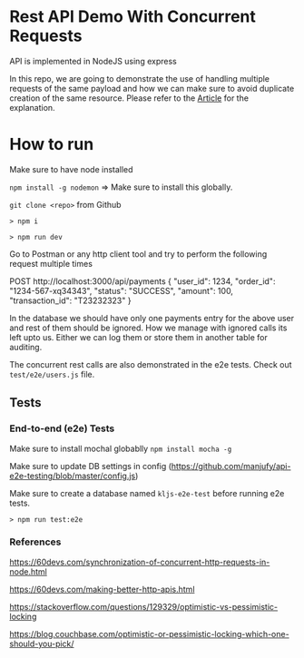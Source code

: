 # Rest API Demo With Concurrent Requests

API is implemented in NodeJS using express 

In this repo, we are going to demonstrate the use of handling multiple requests of the same payload and how we can make sure to avoid duplicate creation of the same resource. Please refer to the [Article]() for the explanation.

# How to run

Make sure to have node installed

`npm install -g nodemon` => Make sure to install this globally.

`git clone <repo>` from Github

`> npm i`

`> npm run dev`

Go to Postman or any http client tool and try to perform the following request multiple times

POST http://localhost:3000/api/payments
{
    "user_id": 1234,
    "order_id": "1234-567-xq34343",
    "status": "SUCCESS",
    "amount": 100,
    "transaction_id": "T23232323"
}

In the database we should have only one payments entry for the above user and rest of them should be ignored.
How we manage with ignored calls its left upto us. Either we can log them or store them in another table for auditing.

The concurrent rest calls are also demonstrated in the e2e tests. Check out `test/e2e/users.js` file.

## Tests

### End-to-end (e2e) Tests

Make sure to install mochal globablly `npm install mocha -g`

Make sure to update DB settings in config (https://github.com/manjufy/api-e2e-testing/blob/master/config.js)

Make sure to create a database named `kljs-e2e-test` before running e2e tests.

`> npm run test:e2e`



### References

https://60devs.com/synchronization-of-concurrent-http-requests-in-node.html

https://60devs.com/making-better-http-apis.html

https://stackoverflow.com/questions/129329/optimistic-vs-pessimistic-locking

https://blog.couchbase.com/optimistic-or-pessimistic-locking-which-one-should-you-pick/
